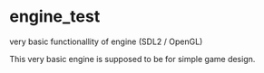 # engine_test
very basic functionallity of engine (SDL2 / OpenGL)

This very basic engine is supposed to be for simple game design.

